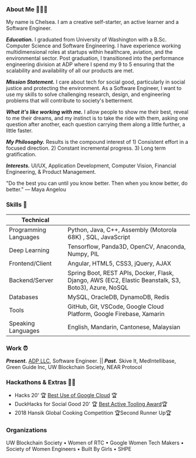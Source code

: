 

### About Me 💟👩🏻
My name is Chelsea. I am a creative self-starter, an active learner and a Software Engineer. 

***Education.*** 
I graduated from University of Washington with a B.Sc. Computer Science and Software Engineering. I have experience working multidimensional roles at startups within healthcare, aviation, and the environmental sector. Post graduation, I transitioned into the performance engineering division at ADP where I spend my 9 to 5 ensuring that the scalability and availability of all our products are met.

***Mission Statement.*** I care about tech for social good, particularly in social justice and protecting the environment. As a Software Engineer, I want to use my skills to solve challenging research, design, and engineering problems that will contribute to society's betterment. 

***What it's like working with me.*** I allow people to show me their best, reveal to me their dreams, and my instinct is to take the ride with them, asking one question after another, each question carrying them along a little further, a little faster.

***My Philosophy.*** Results is the compound interest of 1) Consistent effort in a focused direction. 2) Constant incremental progress.   3) Long term gratification.

***Interests.*** UI/UX, Application Development, Computer Vision, Financial Engineering, & Product Management.

"Do the best you can until you know better. Then when you know better, do better.” — Maya Angelou

### Skills 💭

| Technical  |  |
| ------------- | ------------- |
| Programming Languages  |Python, Java, C++, Assembly (Motorola 68K) , SQL, JavaScript  |
| Deep Learning  | Tensorflow, Panda3D, OpenCV, Anaconda, Numpy, PIL|
| Frontend/Client  | Angular, HTML5, CSS3, jQuery, AJAX|
| Backend/Server | Spring Boot, REST APIs, Docker, Flask, Django, AWS (EC2, Elastic Beanstalk, S3, Boto3), Azure,  NoSQL|
| Databases | MySQL, OracleDB, DynamoDB, Redis |
| Tools| GitHub, Git, VSCode, Google Cloud Platform, Google Firebase, Xamarin|
| Speaking Languages | English, Mandarin, Cantonese, Malaysian| 

### Work ⏰

***Present.*** [ADP LLC](https://en.wikipedia.org/wiki/ADP_(company)), Software Engineer.  ||  ***Past.*** Skive It, MedIntellibase, Green Guide Inc, UW Blockchain Society, NEAR Protocol

### Hackathons & Extras 🌼💖 
- Hacks 20' 🏆 [Best Use of Google Cloud](https://hack-20.devpost.com/) 🏆
- DuckHacks for Social Good 20' 🏆 [Best Active Tooling Award](https://duckhacks-for-social-good.devpost.com)🏆
- 2018 Hansik Global Cooking Competition 🏆Second Runner Up🏆

### Organizations
UW Blockchain Society • Women of RTC  • Google Women Tech Makers • Society of Women Engineers • Built By Girls • SHPE


